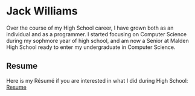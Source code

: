 # Jack Williams
Over the course of my High School career, I have grown both as an individual and as a programmer. I started focusing on Computer Science during my sophmore year of high school, and am now a Senior at Malden High School ready to enter my undergraduate in Computer Science. 

## Resume
Here is my Résumé if you are interested in what I did during High School: [Resume](https://docs.google.com/document/d/1nTfWe5c8iV4pc6WFGcDPSGB4XET2uavyyUMr3Vqr4-g/edit#)

